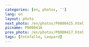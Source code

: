 ```yaml
---
categories: [en, photos, '']
lang: en
layout: photo
next_photo: /en/photos/P0000415.html
picname: P0000416
prev_photo: /en/photos/P0000417.html
tags: [Fotofalle, Leopard]
---
```

